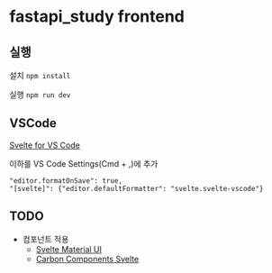 # fastapi_study frontend

## 실행

설치
`npm install`

실행
`npm run dev`

## VSCode

[Svelte for VS Code](https://marketplace.visualstudio.com/items?itemName=svelte.svelte-vscode)

이하를 VS Code Settings(Cmd + ,)에 추가

```text
"editor.formatOnSave": true,
"[svelte]": {"editor.defaultFormatter": "svelte.svelte-vscode"}
```

## TODO

- 컴포넌트 적용
  - [Svelte Material UI](https://sveltematerialui.com/)
  - [Carbon Components Svelte](https://carbon-components-svelte.onrender.com/)
